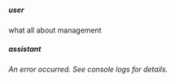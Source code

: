 ##### user
what all about management

##### assistant
*An error occurred. See console logs for details.*